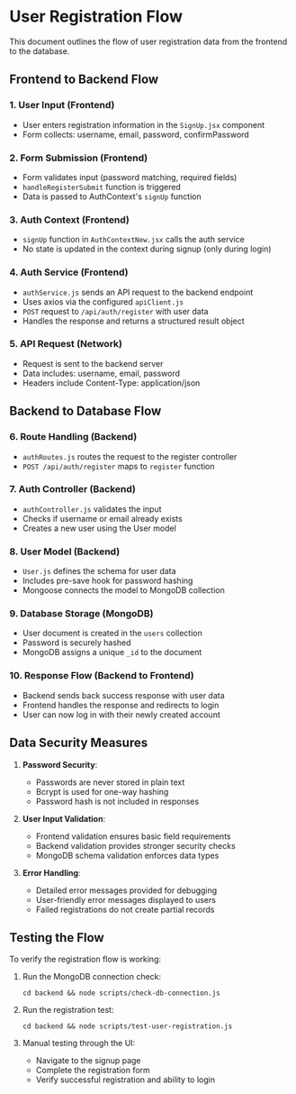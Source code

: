 # User Registration Flow

This document outlines the flow of user registration data from the frontend to the database.

## Frontend to Backend Flow

### 1. User Input (Frontend)

- User enters registration information in the `SignUp.jsx` component
- Form collects: username, email, password, confirmPassword

### 2. Form Submission (Frontend)

- Form validates input (password matching, required fields)
- `handleRegisterSubmit` function is triggered
- Data is passed to AuthContext's `signUp` function

### 3. Auth Context (Frontend)

- `signUp` function in `AuthContextNew.jsx` calls the auth service
- No state is updated in the context during signup (only during login)

### 4. Auth Service (Frontend)

- `authService.js` sends an API request to the backend endpoint
- Uses axios via the configured `apiClient.js`
- `POST` request to `/api/auth/register` with user data
- Handles the response and returns a structured result object

### 5. API Request (Network)

- Request is sent to the backend server
- Data includes: username, email, password
- Headers include Content-Type: application/json

## Backend to Database Flow

### 6. Route Handling (Backend)

- `authRoutes.js` routes the request to the register controller
- `POST /api/auth/register` maps to `register` function

### 7. Auth Controller (Backend)

- `authController.js` validates the input
- Checks if username or email already exists
- Creates a new user using the User model

### 8. User Model (Backend)

- `User.js` defines the schema for user data
- Includes pre-save hook for password hashing
- Mongoose connects the model to MongoDB collection

### 9. Database Storage (MongoDB)

- User document is created in the `users` collection
- Password is securely hashed
- MongoDB assigns a unique `_id` to the document

### 10. Response Flow (Backend to Frontend)

- Backend sends back success response with user data
- Frontend handles the response and redirects to login
- User can now log in with their newly created account

## Data Security Measures

1. **Password Security**:

   - Passwords are never stored in plain text
   - Bcrypt is used for one-way hashing
   - Password hash is not included in responses

2. **User Input Validation**:

   - Frontend validation ensures basic field requirements
   - Backend validation provides stronger security checks
   - MongoDB schema validation enforces data types

3. **Error Handling**:
   - Detailed error messages provided for debugging
   - User-friendly error messages displayed to users
   - Failed registrations do not create partial records

## Testing the Flow

To verify the registration flow is working:

1. Run the MongoDB connection check:

   ```
   cd backend && node scripts/check-db-connection.js
   ```

2. Run the registration test:

   ```
   cd backend && node scripts/test-user-registration.js
   ```

3. Manual testing through the UI:
   - Navigate to the signup page
   - Complete the registration form
   - Verify successful registration and ability to login
